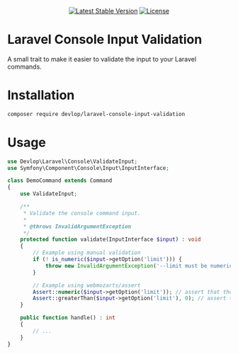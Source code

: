 <p align="center">
    <a href="https://packagist.org/packages/devlop/laravel-console-input-validation"><img src="https://img.shields.io/packagist/v/devlop/laravel-console-input-validation" alt="Latest Stable Version"></a>
    <a href="https://github.com/devlop/laravel-console-input-validation/blob/master/LICENSE.md"><img src="https://img.shields.io/packagist/l/devlop/laravel-console-input-validation" alt="License"></a>
</p>

# Laravel Console Input Validation

A small trait to make it easier to validate the input to your Laravel commands.

# Installation

```bash
composer require devlop/laravel-console-input-validation
```

# Usage

```php
use Devlop\Laravel\Console\ValidateInput;
use Symfony\Component\Console\Input\InputInterface;

class DemoCommand extends Command
{
    use ValidateInput;

    /**
     * Validate the console command input.
     *
     * @throws InvalidArgumentException
     */
    protected function validate(InputInterface $input) : void
    {
        // Example using manual validation
        if (! is_numeric($input->getOption('limit'))) {
            throw new InvalidArgumentException('--limit must be numeric');
        }

        // Example using webmozarts/assert
        Assert::numeric($input->getOption('limit')); // assert that the --limit option got a numeric value
        Assert::greaterThan($input->getOption('limit'), 0); // assert that the --limit option get a value greater than 0
    }

    public function handle() : int
    {
        // ...
    }
}
```
